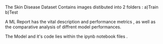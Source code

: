  The Skin Disease Dataset Contains images distibuted into 2 folders :
 a)Train
 b)Test

 A ML Report has the vital description and performance metrics , as well as the comparative analysis of diffrent model performances.

 The Model and it's code lies within the ipynb notebook files .
